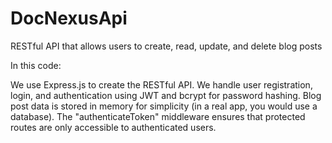 # DocNexusApi
 RESTful API that allows users to create, read, update, and delete blog posts
 
In this code:

We use Express.js to create the RESTful API.
We handle user registration, login, and authentication using JWT and bcrypt for password hashing.
Blog post data is stored in memory for simplicity (in a real app, you would use a database).
The "authenticateToken" middleware ensures that protected routes are only accessible to authenticated users.
